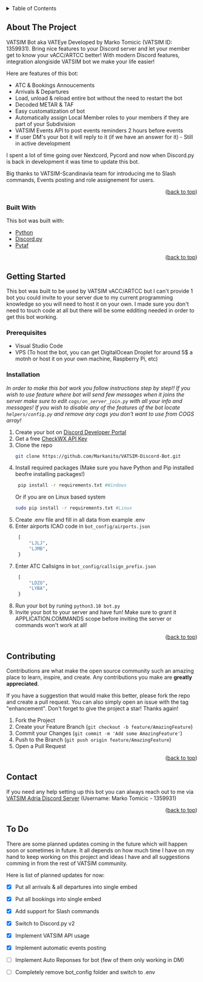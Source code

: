 <div id="top"></div>
<!--

[![Contributors][contributors-shield]][contributors-url]
[![Forks][forks-shield]][forks-url]
[![Stargazers][stars-shield]][stars-url]
[![Issues][issues-shield]][issues-url]
[![MIT License][license-shield]][license-url]
[![LinkedIn][linkedin-shield]][linkedin-url]

<!-- TABLE OF CONTENTS -->
<details>
  <summary>Table of Contents</summary>
  <ol>
    <li>
      <a href="#about-the-project">About The Project</a>
      <ul>
        <li><a href="#built-with">Built With</a></li>
      </ul>
    </li>
    <li>
      <a href="#getting-started">Getting Started</a>
      <ul>
        <li><a href="#prerequisites">Prerequisites</a></li>
        <li><a href="#installation">Installation</a></li>
      </ul>
    </li>
    <li><a href="#contributing">Contributing</a></li>
    <li><a href="#contact">Contact</a></li>
  </ol>
</details>



<!-- ABOUT THE PROJECT -->
## About The Project
VATSIM Bot aka VATEye Developed by Marko Tomicic (VATSIM ID: 1359931). Bring nice features to your Discord server and let your member get to know your vACC/ARTCC better! With modern Discord features, integration alongiside VATSIM bot we make your life easier! 

Here are features of this bot:
* ATC & Bookings Annoucements
* Arrivals & Departures
* Load, unload & reload entire bot without the need to restart the bot
* Decoded METAR & TAF
* Easy customatization of bot
* Automatically assign Local Member roles to your members if they are part of your Subdivision
* VATSIM Events API to post events reminders 2 hours before events
* If user DM's your bot it will reply to it (if we have an answer for it) - Still in active development

I spent a lot of time going over Nextcord, Pycord and now when Discord.py is back in development it was time to update this bot.

Big thanks to VATSIM-Scandinavia team for introducing me to Slash commands, Events posting and role assignement for users.

<p align="right">(<a href="#top">back to top</a>)</p>



### Built With

This bot was built with:

* [Python](https://www.python.org/)
* [Discord.py](https://github.com/Rapptz/discord.py)
* [Pytaf](https://github.com/dmbaturin/pytaf)

<p align="right">(<a href="#top">back to top</a>)</p>



<!-- GETTING STARTED -->
## Getting Started
This bot was built to be used by VATSIM vACC/ARTCC but I can't provide 1 bot you could invite to your server due to my current programming knowledge so you will need to host it on your own. I made sure you don't need to touch code at all but there will be some edditing needed in order to get this bot working.

### Prerequisites

* Visual Studio Code
* VPS (To host the bot, you can get DigitalOcean Droplet for around 5$ a motnh or host it on your own machine, Raspberry Pi, etc)


### Installation

_In order to make this bot work you follow instructions step by step!!_
_If you wish to use feature where bot will send few messages when it joins the server make sure to edit `cogs/on_server_join.py` with all your info and messages!_
_If you wish to disable any of the features of the bot locate `helpers/config.py` and remove any cogs you don't want to use from COGS array!_
 
1. Create your bot on [Discord Developer Portal](https://discord.com/developers/applications)
2. Get a free [CheckWX API Key](https://www.checkwxapi.com/)
3. Clone the repo
   ```sh
   git clone https://github.com/Markanito/VATSIM-Discord-Bot.git
   ```
4. Install required packages (Make sure you have Python and Pip installed beofre installing packages!)
   ```sh 
    pip install -r requirements.txt #Windows
   ```
   Or if you are on Linux based system
      ```sh
    sudo pip install -r requirements.txt #Linux
   ```
5. Create .env file and fill in all data from example .env
6. Enter airports ICAO code in `bot_config/airports.json`
   ```py
    [
        "LJLJ", 
        "LJMB",
    }
   ```
7. Enter ATC Callsigns in `bot_config/callsign_prefix.json`
   ```py
    [
        "LDZO", 
        "LYBA",
    }
   ```
8. Run your bot by runing `python3.10 bot.py`
9. Invite your bot to your server and have fun! Make sure to grant it APPLICATION.COMMANDS scope before inviting the server or commands won't work at all!

<p align="right">(<a href="#top">back to top</a>)</p>

<!-- CONTRIBUTING -->
## Contributing

Contributions are what make the open source community such an amazing place to learn, inspire, and create. Any contributions you make are **greatly appreciated**.

If you have a suggestion that would make this better, please fork the repo and create a pull request. You can also simply open an issue with the tag "enhancement".
Don't forget to give the project a star! Thanks again!

1. Fork the Project
2. Create your Feature Branch (`git checkout -b feature/AmazingFeature`)
3. Commit your Changes (`git commit -m 'Add some AmazingFeature'`)
4. Push to the Branch (`git push origin feature/AmazingFeature`)
5. Open a Pull Request

<p align="right">(<a href="#top">back to top</a>)</p>

<!-- CONTACT -->
## Contact

If you need any help setting up this bot you can always reach out to me via [VATSIM Adria Discord Server](https://discord.gg/nsBQcdY) (Username: Marko Tomicic - 1359931)

<p align="right">(<a href="#top">back to top</a>)</p>

<!---To Do-->
## To Do

There are some planned updates coming in the future which will happen soon or sometimes in future. It all depends on how much time I have on my hand to keep working on this project and ideas I have and all suggestions comming in from the rest of VATSIM community. 

Here is list of planned updates for now:
- [X] Put all arrivals & all departures into single embed
- [X] Put all bookings into single embed 
- [X] Add support for Slash commands
- [X] Switch to Discord.py v2
- [X] Implement VATSIM API usage 
- [X] Implement automatic events posting
- [ ] Implement Auto Reponses for bot (few of them only working in DM)
- [ ] Completely remove bot_config folder and switch to .env



<!-- MARKDOWN LINKS & IMAGES -->
<!-- https://www.markdownguide.org/basic-syntax/#reference-style-links -->
[contributors-shield]: https://img.shields.io/github/contributors/othneildrew/Best-README-Template.svg?style=for-the-badge
[contributors-url]: https://github.com/othneildrew/Best-README-Template/graphs/contributors
[forks-shield]: https://img.shields.io/github/forks/othneildrew/Best-README-Template.svg?style=for-the-badge
[forks-url]: https://github.com/othneildrew/Best-README-Template/network/members
[stars-shield]: https://img.shields.io/github/stars/othneildrew/Best-README-Template.svg?style=for-the-badge
[stars-url]: https://github.com/othneildrew/Best-README-Template/stargazers
[issues-shield]: https://img.shields.io/github/issues/othneildrew/Best-README-Template.svg?style=for-the-badge
[issues-url]: https://github.com/othneildrew/Best-README-Template/issues
[license-shield]: https://img.shields.io/github/license/othneildrew/Best-README-Template.svg?style=for-the-badge
[license-url]: https://github.com/othneildrew/Best-README-Template/blob/master/LICENSE.txt
[linkedin-shield]: https://img.shields.io/badge/-LinkedIn-black.svg?style=for-the-badge&logo=linkedin&colorB=555
[linkedin-url]: https://linkedin.com/in/othneildrew
[product-screenshot]: images/screenshot.png